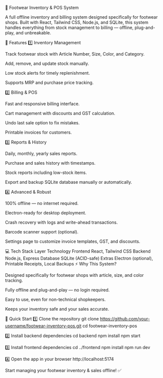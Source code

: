 🥿 Footwear Inventory & POS System

A full offline inventory and billing system designed specifically for footwear shops.
Built with React, Tailwind CSS, Node.js, and SQLite, this system handles everything from stock management to billing — offline, plug-and-play, and unbreakable.

🌟 Features
1️⃣ Inventory Management

Track footwear stock with Article Number, Size, Color, and Category.

Add, remove, and update stock manually.

Low stock alerts for timely replenishment.

Supports MRP and purchase price tracking.

2️⃣ Billing & POS

Fast and responsive billing interface.

Cart management with discounts and GST calculation.

Undo last sale option to fix mistakes.

Printable invoices for customers.

3️⃣ Reports & History

Daily, monthly, yearly sales reports.

Purchase and sales history with timestamps.

Stock reports including low-stock items.

Export and backup SQLite database manually or automatically.

4️⃣ Advanced & Robust

100% offline — no internet required.

Electron-ready for desktop deployment.

Crash recovery with logs and write-ahead transactions.

Barcode scanner support (optional).

Settings page to customize invoice templates, GST, and discounts.

💻 Tech Stack
Layer	Technology
Frontend	React, Tailwind CSS
Backend	Node.js, Express
Database	SQLite (ACID-safe)
Extras	Electron (optional), Printable Receipts, Local Backups
⚡ Why This System?

Designed specifically for footwear shops with article, size, and color tracking.

Fully offline and plug-and-play — no login required.

Easy to use, even for non-technical shopkeepers.

Keeps your inventory safe and your sales accurate.

🚀 Quick Start
1️⃣ Clone the repository
git clone https://github.com/your-username/footwear-inventory-pos.git
cd footwear-inventory-pos

2️⃣ Install backend dependencies
cd backend
npm install
npm start

3️⃣ Install frontend dependencies
cd ../frontend
npm install
npm run dev

4️⃣ Open the app in your browser
http://localhost:5174


Start managing your footwear inventory & sales offline! ✅
